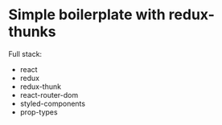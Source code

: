 # Simple boilerplate with redux-thunks

Full stack:
- react
- redux
- redux-thunk
- react-router-dom
- styled-components
- prop-types